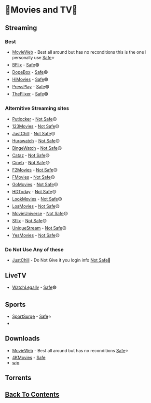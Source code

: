 # 🍿Movies and TV🍿
## Streaming
### Best
- [MovieWeb](https://movie-web.app/search/movie) - Best all around but has no reconditions this is the one I personally use [Safe](https://www.urlvoid.com/scan/movie-web.app/)⭐
- [BFlix](https://bflix.sx/) - [Safe](https://www.urlvoid.com/scan/bflix.sx/)🟢
- [DopeBox](https://dopebox.to/) - [Safe](https://www.urlvoid.com/scan/dopebox.to/)🟢
- [HiMovies](https://himovies.sx/home) - [Safe](https://www.urlvoid.com/scan/himovies.sx/)🟢
- [PressPlay](https://pressplay.top/) - [Safe](https://www.urlvoid.com/scan/pressplay.top/)🟢
- [TheFlixer](https://theflixer.tv/) - [Safe](https://www.urlvoid.com/scan/theflixer.tv/)🟢
### Alternitive Streaming sites
- [Putlocker](https://putlocker.pe/home) - [Not Safe](https://www.urlvoid.com/scan/putlocker.pe/)🟡
- [123Movies](https://123chill.to/) - [Not Safe](https://www.urlvoid.com/scan/123chill.to/)🟡
- [JustChill](https://www.justchill.tv/) - [Not Safe](https://www.urlvoid.com/scan/justchill.tv/)🟡
- [Hurawatch](https://hurawatch.cc/home) - [Not Safe](https://www.urlvoid.com/scan/hurawatch.cc/)🟡
- [BingeWatch](https://www.urlvoid.com/scan/bingewatch.to/) - [Not Safe](https://www.urlvoid.com/scan/bingewatch.to/)🟡
- [Cataz](https://cataz.to/) - [Not Safe](https://www.urlvoid.com/scan/cataz.to/)🟡
- [Cineb](https://cineb.rs/) - [Not Safe](https://www.urlvoid.com/scan/cineb.rs/)🟡
- [F2Movies](https://www6.f2movies.to/) - [Not Safe](https://www.urlvoid.com/scan/www6.f2movies.to/)🟡
- [FMovies](https://fmovies.name/) - [Not Safe](https://www.urlvoid.com/scan/fmovies.name/)🟡
- [GoMovies](https://gomovies.sx/home) - [Not Safe](https://www.urlvoid.com/scan/gomovies.sx/)🟡
- [HDToday](https://hdtoday.ru/) - [Not Safe](https://www.urlvoid.com/scan/hdtoday.ru/)🟡
- [LookMovies](https://lookmovie2.to/) - [Not Safe](https://www.urlvoid.com/scan/lookmovie2.to/)🟡
- [LosMovies](https://losmovies.ru/) - [Not Safe](https://www.urlvoid.com/scan/losmovies.ru/)🟡
- [MovieUniverse](https://movieuniverse.se/) - [Not Safe](https://www.urlvoid.com/scan/movieuniverse.se/)🟡
- [Sflix](https://sflix.to/) - [Not Safe](https://www.urlvoid.com/scan/sflix.to/)🟡
- [UniqueStream](https://uniquestream.net/) - [Not Safe](https://www.urlvoid.com/scan/uniquestream.net/)🟡
- [YesMovies](https://ww.yesmovies.ag/) - [Not Safe](https://www.urlvoid.com/scan/ww.yesmovies.ag/)🟡
### Do Not Use Any of these
- [JustChill](https://www.justchill.tv/) - Do Not Give it you login info [Not Safe](https://www.urlvoid.com/scan/justchill.tv/)🔴

## LiveTV
- [WatchLegally](https://www.alliance4creativity.com/watch-legally/) - [Safe](https://www.urlvoid.com/scan/alliance4creativity.com/)🟢
  

## Sports
- [SportSurge](https://v2.sportsurge.net/home/) - [Safe](https://www.urlvoid.com/scan/v2.sportsurge.net/)⭐
- 

## Downloads
- [MovieWeb](https://movie-web.app/search/movie) - Best all around but has no reconditions [Safe](https://www.urlvoid.com/scan/movie-web.app/)⭐
- [4KMovies](https://mega.nz/folder/Pt8AHLAC#tAte3gNlNossthoHiSCL5w) - [Safe](https://www.urlvoid.com/scan/mega.nz/)
- [wip](url)

## Torrents

## [Back To Contents](https://github.com/FreeCheatSheet/FreeCheatSheetGuide/blob/main/README.md#contents)
